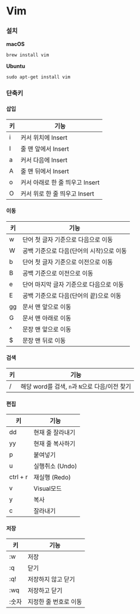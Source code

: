 # Vim

### 설치

**macOS**

```
brew install vim
```

**Ubuntu**

```
sudo apt-get install vim
```


### 단축키

#### 삽입

키|기능
---|---
i|커서 위치에 Insert
I|줄 맨 앞에서 Insert
a|커서 다음에 Insert
A|줄 맨 뒤에서 Insert
o|커서 아래로 한 줄 띄우고 Insert
O|커서 위로 한 줄 띄우고 Insert

#### 이동

키|기능
---|---
w|단어 첫 글자 기준으로 다음으로 이동
W|공백 기준으로 다음(단어의 시작)으로 이동
b|단어 첫 글자 기준으로 이전으로 이동
B|공백 기준으로 이전으로 이동
e|단어 마지막 글자 기준으로 다음으로 이동
E|공백 기준으로 다음(단어의 끝)으로 이동
gg|문서 맨 앞으로 이동
G|문서 맨 아래로 이동
^|문장 맨 앞으로 이동
$|문장 맨 뒤로 이동


#### 검색

키|기능
---|---
/<word>|해당 word를 검색, `n`과 `N`으로 다음/이전 찾기

#### 편집

키|기능
---|---
dd|현재 줄 잘라내기
yy|현재 줄 복사하기
p|붙여넣기
u|실행취소 (Undo)
ctrl + r|재실행 (Redo)
v|Visual모드
y|복사
c|잘라내기

#### 저장

키|기능
---|---
:w|저장
:q|닫기
:q!|저장하지 않고 닫기
:wq|저장하고 닫기
:숫자|지정한 줄 번호로 이동